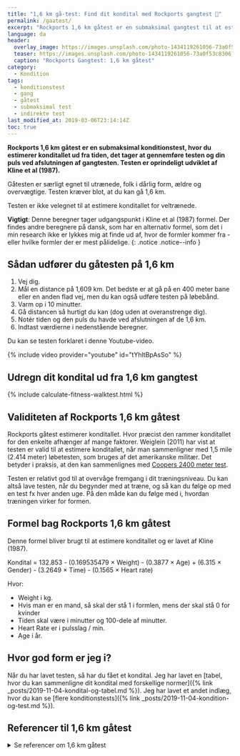 ```yaml
---
title: "1,6 km gå-test: Find dit kondital med Rockports gangtest 🚶‍"
permalink: /gaatest/
excerpt: "Rockports 1,6 km gåtest er en submaksimal gangtest til at estimere konditallet ud fra tiden det tager at gennemføre testen. Testen er særligt velegnet for utrænede, folk i dårlig form, ældre og overvægtige."
language: da
header:
  overlay_image: https://images.unsplash.com/photo-1434119261056-73a0f53c8306?ixlib=rb-1.2.1&ixid=eyJhcHBfaWQiOjEyMDd9&auto=format&fit=crop&w=1900&q=80
  teaser: https://images.unsplash.com/photo-1434119261056-73a0f53c8306?ixlib=rb-1.2.1&ixid=eyJhcHBfaWQiOjEyMDd9&auto=format&fit=crop&w=400&q=80
  caption: "Rockports Gangtest: 1,6 km gåtest"
category:
  - Kondition
tags:
  - konditionstest
  - gang
  - gåtest
  - submaksimal test
  - indirekte test
last_modified_at: 2019-03-06T23:14:14Z
toc: true
---
```


**Rockports 1,6 km gåtest er en submaksimal konditionstest, hvor du estimerer konditallet ud fra tiden, det tager at gennemføre testen og din puls ved afslutningen af gangtesten. Testen er oprindeligt udviklet af Kline et al (1987).**

Gåtesten er særligt egnet til utrænede, folk i dårlig form, ældre og overvægtige. Testen kræver blot, at du kan gå 1,6 km. 

Testen er ikke velegnet til at estimere konditallet for veltrænede.

**Vigtigt**: Denne beregner tager udgangspunkt i Kline et al (1987) formel. Der findes andre beregnere på dansk, som har en alternativ formel, som det i min research ikke er lykkes mig at finde ud af, hvor de formler kommer fra - eller hvilke formler der er mest pålidelige.
{: .notice .notice--info }

## Sådan udfører du gåtesten på 1,6 km

1. Vej dig.
2. Mål en distance på 1,609 km. Det bedste er at gå på en 400 meter bane eller en anden flad vej, men du kan også udføre testen på løbebånd.
3. Varm op i 10 minutter.
4. Gå distancen så hurtigt du kan (dog uden at overanstrenge dig).
5. Notér tiden og den puls du havde ved afslutningen af de 1,6 km.
6. Indtast værdierne i nedenstående beregner.

Du kan se testen forklaret i denne Youtube-video.

{% include video provider="youtube" id="tYhltBpAsSo" %}

## Udregn dit kondital ud fra 1,6 km gangtest

{% include calculate-fitness-walktest.html %}

## Validiteten af Rockports 1,6 km gåtest

Rockports gåtest estimerer konditallet. Hvor præcist den rammer konditallet for den enkelte afhænger af mange faktorer. Weiglein (2011) har vist at testen er valid til at estimere konditallet, når man sammenligner med 1,5 mile (2.414 meter) løbetesten, som bruges af det amerikanske militær. Det betyder i praksis, at den kan sammenlignes med [Coopers 2400 meter test](/kondital-2400-meter/).

Testen er relativt god til at overvåge fremgang i dit træningsniveau. Du kan altså lave testen, når du begynder med at træne, og så kan du følge op med en test fx hver anden uge. På den måde kan du følge med i, hvordan træningen virker for formen.

## Formel bag Rockports 1,6 km gåtest

Denne formel bliver brugt til at estimere konditallet og er lavet af Kline (1987).

Kondital = 132.853 - (0.169535479 × Weight) - (0.3877 × Age) + (6.315 × Gender) - (3.2649 × Time) - (0.1565 × Heart rate)

Hvor:

- Weight i kg.
- Hvis man er en mand, så skal der stå 1 i formlen, mens der skal stå 0 for kvinder
- Tiden skal være i minutter og 100-dele af minutter.
- Heart Rate er i pulsslag / min.
- Age i år.

## Hvor god form er jeg i?

Når du har lavet testen, så har du fået et kondital. Jeg har lavet en [tabel, hvor du kan sammenligne dit kondital med forskellige normer]({% link _posts/2019-11-04-kondital-og-tabel.md %}). Jeg har lavet et andet indlæg, hvor du kan se [flere konditionstests]({% link _posts/2019-11-04-kondition-og-test.md %}).

## Referencer til 1,6 km gåtest

<details markdown="1">
  <summary>Se referencer om 1,6 km gåtest</summary>

- Kline, G. M., J. P. Porcari, R. Hintermeister, P. S. Freedson, A. Ward, R. F. McCarron, J. Ross, og J. M. Rippe. 1987. “Estimation of VO2max from a One-Mile Track Walk, Gender, Age, and Body Weight”. Medicine and Science in Sports and Exercise 19 (3): 253–59.
- Lunt, Heather, Daniel Roiz De Sa, Julia Roiz De Sa, og Adrian Allsopp. 2013. “Validation of One-Mile Walk Equations for the Estimation of Aerobic Fitness in British Military Personnel under the Age of 40 Years”. Military Medicine 178 (7): 753–59. <https://doi.org/10.7205/MILMED-D-12-00369>.
- Sartor, Francesco, Gianluca Vernillo, Helma M. de Morree, Alberto G. Bonomi, Antonio La Torre, Hans-Peter Kubis, og Arsenio Veicsteinas. 2013. “Estimation of Maximal Oxygen Uptake via Submaximal Exercise Testing in Sports, Clinical, and Home Settings”. Sports Medicine (Auckland, N.Z.) 43 (9): 865–73. <https://doi.org/10.1007/s40279-013-0068-3>.
- Weiglein, Laura, Jeffery Herrick, Stacie Kirk, og Erik P. Kirk. 2011. “The 1-Mile Walk Test Is a Valid Predictor of VO(2max) and Is a Reliable Alternative Fitness Test to the 1.5-Mile Run in U.S. Air Force Males”. Military Medicine 176 (6): 669–73. <https://doi.org/10.7205/milmed-d-10-00444>.

</details>